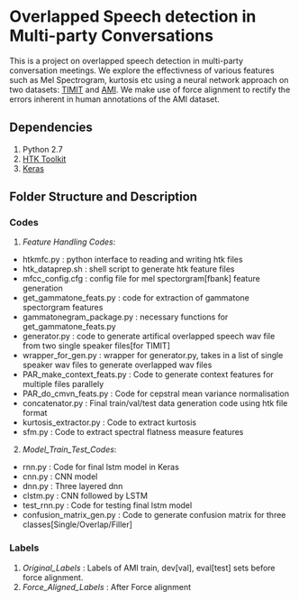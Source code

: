 # Overlapped Speech detection in Multi-party Conversations

This is a project on overlapped speech detection in multi-party conversation meetings. We explore the effectivness of various features such as Mel Spectrogram, kurtosis etc using a neural network approach on two datasets: [TIMIT](https://catalog.ldc.upenn.edu/ldc93s1) and [AMI](http://groups.inf.ed.ac.uk/ami/corpus/). We make use of force alignment to rectify the errors inherent in human annotations of the AMI dataset.

## Dependencies
1. Python 2.7 
2. [HTK Toolkit](http://htk.eng.cam.ac.uk/)
3. [Keras](https://keras.io/)

## Folder Structure and Description
### Codes
1. *Feature Handling Codes*:
  - htkmfc.py : python interface to reading and writing htk files
  - htk_dataprep.sh : shell script to generate htk feature files
  - mfcc_config.cfg : config file for mel spectorgram[fbank] feature generation
  - get_gammatone_feats.py : code for extraction of gammatone spectorgram features
  - gammatonegram_package.py : necessary functions for get_gammatone_feats.py
  - generator.py : code to generate artifical overlapped speech wav file from two single speaker files[for TIMIT]
  - wrapper_for_gen.py : wrapper for generator.py, takes in a list of single speaker wav files to generate overlapped wav files
  - PAR_make_context_feats.py : Code to generate context features for multiple files parallely
  - PAR_do_cmvn_feats.py : Code for cepstral mean variance normalisation
  - concatenator.py : Final train/val/test data generation code using htk file format
  - kurtosis_extractor.py : Code to extract kurtosis
  - sfm.py : Code to extract spectral flatness measure features
  
2. *Model_Train_Test_Codes*:
  - rnn.py : Code for final lstm model in Keras
  - cnn.py : CNN model
  - dnn.py : Three layered dnn
  - clstm.py : CNN followed by LSTM
  - test_rnn.py : Code for testing final lstm model
  - confusion_matrix_gen.py : Code to generate confusion matrix for three classes[Single/Overlap/Filler]
 
 ### Labels
 1. *Original_Labels* : Labels of AMI train, dev[val], eval[test] sets before force alignment.
 2. *Force_Aligned_Labels* : After Force alignment


